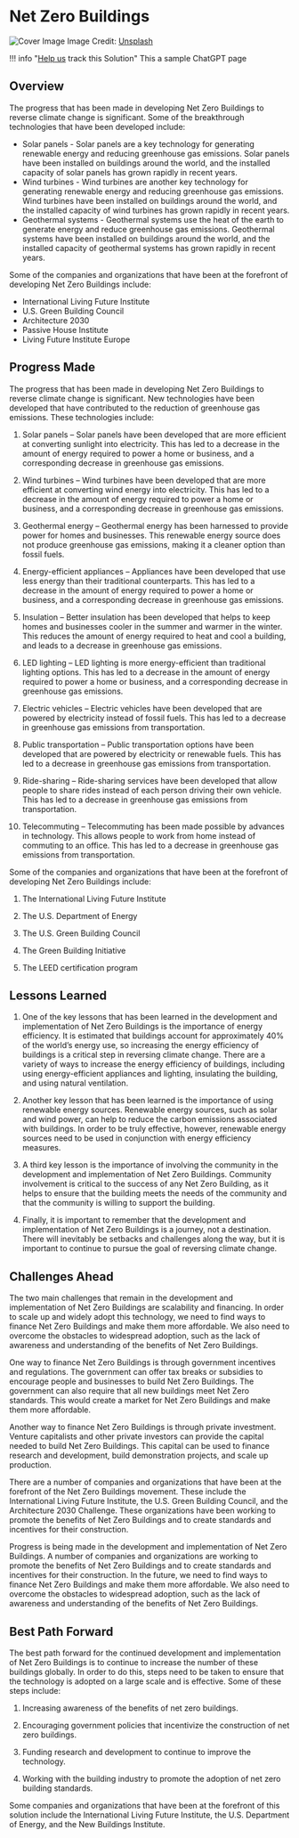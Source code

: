 # Net Zero Buildings

![Cover Image](https://images.unsplash.com/photo-1467892748361-67bb7c20d06e?crop=entropy&cs=tinysrgb&fit=max&fm=jpg&ixid=M3w0NDYzODh8MHwxfHNlYXJjaHwxfHxOZXQlMjBaZXJvJTIwQnVpbGRpbmdzfGVufDB8fHx8MTY4Mzc1MjYyNHww&ixlib=rb-4.0.3&q=80&w=1080)
Image Credit: [Unsplash](https://unsplash.com/@danielcgold)

!!! info "[Help us](../../contribute) track this Solution"
    This a sample ChatGPT page

## Overview

The progress that has been made in developing Net Zero Buildings to reverse climate change is significant. Some of the breakthrough technologies that have been developed include:
* Solar panels - Solar panels are a key technology for generating renewable energy and reducing greenhouse gas emissions. Solar panels have been installed on buildings around the world, and the installed capacity of solar panels has grown rapidly in recent years.
* Wind turbines - Wind turbines are another key technology for generating renewable energy and reducing greenhouse gas emissions. Wind turbines have been installed on buildings around the world, and the installed capacity of wind turbines has grown rapidly in recent years.
* Geothermal systems - Geothermal systems use the heat of the earth to generate energy and reduce greenhouse gas emissions. Geothermal systems have been installed on buildings around the world, and the installed capacity of geothermal systems has grown rapidly in recent years.

Some of the companies and organizations that have been at the forefront of developing Net Zero Buildings include:
* International Living Future Institute
* U.S. Green Building Council
* Architecture 2030
* Passive House Institute
* Living Future Institute Europe

## Progress Made

The progress that has been made in developing Net Zero Buildings to reverse climate change is significant. New technologies have been developed that have contributed to the reduction of greenhouse gas emissions. These technologies include:

1. Solar panels – Solar panels have been developed that are more efficient at converting sunlight into electricity. This has led to a decrease in the amount of energy required to power a home or business, and a corresponding decrease in greenhouse gas emissions.

2. Wind turbines – Wind turbines have been developed that are more efficient at converting wind energy into electricity. This has led to a decrease in the amount of energy required to power a home or business, and a corresponding decrease in greenhouse gas emissions.

3. Geothermal energy – Geothermal energy has been harnessed to provide power for homes and businesses. This renewable energy source does not produce greenhouse gas emissions, making it a cleaner option than fossil fuels.

4. Energy-efficient appliances – Appliances have been developed that use less energy than their traditional counterparts. This has led to a decrease in the amount of energy required to power a home or business, and a corresponding decrease in greenhouse gas emissions.

5. Insulation – Better insulation has been developed that helps to keep homes and businesses cooler in the summer and warmer in the winter. This reduces the amount of energy required to heat and cool a building, and leads to a decrease in greenhouse gas emissions.

6. LED lighting – LED lighting is more energy-efficient than traditional lighting options. This has led to a decrease in the amount of energy required to power a home or business, and a corresponding decrease in greenhouse gas emissions.

7. Electric vehicles – Electric vehicles have been developed that are powered by electricity instead of fossil fuels. This has led to a decrease in greenhouse gas emissions from transportation.

8. Public transportation – Public transportation options have been developed that are powered by electricity or renewable fuels. This has led to a decrease in greenhouse gas emissions from transportation.

9. Ride-sharing – Ride-sharing services have been developed that allow people to share rides instead of each person driving their own vehicle. This has led to a decrease in greenhouse gas emissions from transportation.

10. Telecommuting – Telecommuting has been made possible by advances in technology. This allows people to work from home instead of commuting to an office. This has led to a decrease in greenhouse gas emissions from transportation.

Some of the companies and organizations that have been at the forefront of developing Net Zero Buildings include:

1. The International Living Future Institute

2. The U.S. Department of Energy

3. The U.S. Green Building Council

4. The Green Building Initiative

5. The LEED certification program

## Lessons Learned

1. One of the key lessons that has been learned in the development and implementation of Net Zero Buildings is the importance of energy efficiency. It is estimated that buildings account for approximately 40% of the world’s energy use, so increasing the energy efficiency of buildings is a critical step in reversing climate change. There are a variety of ways to increase the energy efficiency of buildings, including using energy-efficient appliances and lighting, insulating the building, and using natural ventilation.

2. Another key lesson that has been learned is the importance of using renewable energy sources. Renewable energy sources, such as solar and wind power, can help to reduce the carbon emissions associated with buildings. In order to be truly effective, however, renewable energy sources need to be used in conjunction with energy efficiency measures.

3. A third key lesson is the importance of involving the community in the development and implementation of Net Zero Buildings. Community involvement is critical to the success of any Net Zero Building, as it helps to ensure that the building meets the needs of the community and that the community is willing to support the building.

4. Finally, it is important to remember that the development and implementation of Net Zero Buildings is a journey, not a destination. There will inevitably be setbacks and challenges along the way, but it is important to continue to pursue the goal of reversing climate change.

## Challenges Ahead

The two main challenges that remain in the development and implementation of Net Zero Buildings are scalability and financing. In order to scale up and widely adopt this technology, we need to find ways to finance Net Zero Buildings and make them more affordable. We also need to overcome the obstacles to widespread adoption, such as the lack of awareness and understanding of the benefits of Net Zero Buildings.

One way to finance Net Zero Buildings is through government incentives and regulations. The government can offer tax breaks or subsidies to encourage people and businesses to build Net Zero Buildings. The government can also require that all new buildings meet Net Zero standards. This would create a market for Net Zero Buildings and make them more affordable.

Another way to finance Net Zero Buildings is through private investment. Venture capitalists and other private investors can provide the capital needed to build Net Zero Buildings. This capital can be used to finance research and development, build demonstration projects, and scale up production.

There are a number of companies and organizations that have been at the forefront of the Net Zero Buildings movement. These include the International Living Future Institute, the U.S. Green Building Council, and the Architecture 2030 Challenge. These organizations have been working to promote the benefits of Net Zero Buildings and to create standards and incentives for their construction.

Progress is being made in the development and implementation of Net Zero Buildings. A number of companies and organizations are working to promote the benefits of Net Zero Buildings and to create standards and incentives for their construction. In the future, we need to find ways to finance Net Zero Buildings and make them more affordable. We also need to overcome the obstacles to widespread adoption, such as the lack of awareness and understanding of the benefits of Net Zero Buildings.

## Best Path Forward

The best path forward for the continued development and implementation of Net Zero Buildings is to continue to increase the number of these buildings globally. In order to do this, steps need to be taken to ensure that the technology is adopted on a large scale and is effective. Some of these steps include:

1. Increasing awareness of the benefits of net zero buildings.

2. Encouraging government policies that incentivize the construction of net zero buildings.

3. Funding research and development to continue to improve the technology.

4. Working with the building industry to promote the adoption of net zero building standards.

Some companies and organizations that have been at the forefront of this solution include the International Living Future Institute, the U.S. Department of Energy, and the New Buildings Institute.
